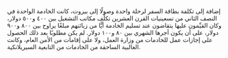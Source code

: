 إضافة إلى تكلفة بطاقة السفر لرحلة واحدة وصولًا إلى بيروت، كانت الخادمة الواحدة في النصف الثاني من تسعينيات القرن العشرين تكلِّف مكاتب التشغيل بين ٤٠٠ و٥٠٠ دولار، وكان القيِّمون عليها يتقاضون عند تسليم الخادمة أيًّا من زبائنهم مبلغًا يراوح بين ٨٠٠ و٩٠٠ دولار، على أن يكون أجرها الشهري بين ٨٠ و١٠٠ دولار. لم يكن مطلوبًا بعد ذلك الحصول على إجازات عمل للخادمات من وزارة العمل، ولا على إقامات من الأمن العام، وكانت الغالبية الساحقة من الخادمات من التابعية السيريلانكية.
